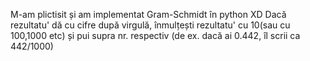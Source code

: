 M-am plictisit și am implementat Gram-Schmidt în python XD
Dacă rezultatu' dă cu cifre după virgulă, înmulțești rezultatu' cu 10(sau cu 100,1000 etc) și pui supra nr. respectiv (de ex. dacă ai 0.442, îl scrii ca 442/1000)
